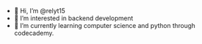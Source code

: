 - 👋 Hi, I’m @relyt15
- 👀 I’m interested in backend development
- 🌱 I’m currently learning computer science and python through codecademy.
<!---
relyt15/relyt15 is a ✨ special ✨ repository because its `README.md` (this file) appears on your GitHub profile.
You can click the Preview link to take a look at your changes.
--->
